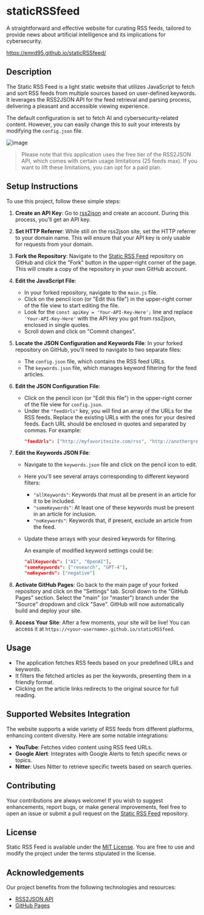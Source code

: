 # staticRSSfeed
A straightforward and effective website for curating RSS feeds, tailored to provide news about artificial intelligence and its implications for cybersecurity.

https://emrd95.github.io/staticRSSfeed/

## Description

The Static RSS Feed is a light static website that utilizes JavaScript to fetch and sort RSS feeds from multiple sources based on user-defined keywords. It leverages the RSS2JSON API for the feed retrieval and parsing process, delivering a pleasant and accessible viewing experience.

The default configuration is set to fetch AI and cybersecurity-related content. However, you can easily change this to suit your interests by modifying the `config.json` file.

![image](https://github.com/EMRD95/staticRSSfeed/assets/114953576/e6a3d102-5b16-4a89-a8c7-335560e13559)


> Please note that this application uses the free tier of the RSS2JSON API, which comes with certain usage limitations (25 feeds max). If you want to lift these limitations, you can opt for a paid plan.

## Setup Instructions

To use this project, follow these simple steps:

1. **Create an API Key**: Go to [rss2json](https://rss2json.com/) and create an account. During this process, you'll get an API key.

2. **Set HTTP Referrer**: While still on the rss2json site, set the HTTP referrer to your domain name. This will ensure that your API key is only usable for requests from your domain.

3. **Fork the Repository**: Navigate to the [Static RSS Feed](https://github.com/EMRD95/staticRSSfeed) repository on GitHub and click the "Fork" button in the upper-right corner of the page. This will create a copy of the repository in your own GitHub account.

4. **Edit the JavaScript File**: 
    - In your forked repository, navigate to the `main.js` file. 
    - Click on the pencil icon (or "Edit this file") in the upper-right corner of the file view to start editing the file. 
    - Look for the `const apiKey = 'Your-API-Key-Here';` line and replace `'Your-API-Key-Here'` with the API key you got from rss2json, enclosed in single quotes. 
    - Scroll down and click on "Commit changes".

5. **Locate the JSON Configuration and Keywords File**: In your forked repository on GitHub, you'll need to navigate to two separate files:
   - The `config.json` file, which contains the RSS feed URLs.
   - The `keywords.json` file, which manages keyword filtering for the feed articles.

6. **Edit the JSON Configuration File**: 
   - Click on the pencil icon (or "Edit this file") in the upper-right corner of the file view for `config.json`.
   - Under the `"feedUrls"` key, you will find an array of the URLs for the RSS feeds. Replace the existing URLs with the ones for your desired feeds. Each URL should be enclosed in quotes and separated by commas. 
     For example: 
     ```json
     "feedUrls": ["http://myfavoritesite.com/rss", "http://anothergreatsite.com/feed"]
     ```

7. **Edit the Keywords JSON File**:
   - Navigate to the `keywords.json` file and click on the pencil icon to edit.
   - Here you'll see several arrays corresponding to different keyword filters:
     - `"allKeywords"`: Keywords that must all be present in an article for it to be included.
     - `"someKeywords"`: At least one of these keywords must be present in an article for inclusion.
     - `"noKeywords"`: Keywords that, if present, exclude an article from the feed.
   - Update these arrays with your desired keywords for filtering.

     An example of modified keyword settings could be:
     ```json
     "allKeywords": ["AI", "OpenAI"],
     "someKeywords": ["research", "GPT-4"],
     "noKeywords": ["negative"]
     ```

8. **Activate GitHub Pages**: Go back to the main page of your forked repository and click on the "Settings" tab. Scroll down to the "GitHub Pages" section. Select the "main" (or "master") branch under the "Source" dropdown and click "Save". GitHub will now automatically build and deploy your site.

9. **Access Your Site**: After a few moments, your site will be live! You can access it at `https://<your-username>.github.io/staticRSSfeed`. 

## Usage

- The application fetches RSS feeds based on your predefined URLs and keywords.
- It filters the fetched articles as per the keywords, presenting them in a friendly format.
- Clicking on the article links redirects to the original source for full reading.

## Supported Websites Integration
The website supports a wide variety of RSS feeds from different platforms, enhancing content diversity. Here are some notable integrations:
- **YouTube**: Fetches video content using RSS feed URLs.
- **Google Alert**: Integrates with Google Alerts to fetch specific news or topics.
- **Nitter**: Uses Nitter to retrieve specific tweets based on search queries.

## Contributing

Your contributions are always welcome! If you wish to suggest enhancements, report bugs, or make general improvements, feel free to open an issue or submit a pull request on the [Static RSS Feed](https://github.com/EMRD95/staticRSSfeed) repository.

## License

Static RSS Feed is available under the [MIT License](LICENSE). You are free to use and modify the project under the terms stipulated in the license.

## Acknowledgements

Our project benefits from the following technologies and resources:

- [RSS2JSON API](https://rss2json.com/)
- [GitHub Pages](https://pages.github.com/)
